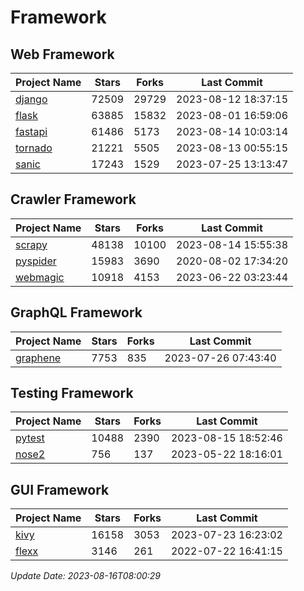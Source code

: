# Framework

## Web Framework
| Project Name | Stars | Forks | Last Commit |
| ------------ | ----- | ----- | ----------- |
| [django](https://github.com/django/django) | 72509 | 29729 | 2023-08-12 18:37:15 |
| [flask](https://github.com/pallets/flask) | 63885 | 15832 | 2023-08-01 16:59:06 |
| [fastapi](https://github.com/tiangolo/fastapi) | 61486 | 5173 | 2023-08-14 10:03:14 |
| [tornado](https://github.com/tornadoweb/tornado) | 21221 | 5505 | 2023-08-13 00:55:15 |
| [sanic](https://github.com/sanic-org/sanic) | 17243 | 1529 | 2023-07-25 13:13:47 |

## Crawler Framework
| Project Name | Stars | Forks | Last Commit |
| ------------ | ----- | ----- | ----------- |
| [scrapy](https://github.com/scrapy/scrapy) | 48138 | 10100 | 2023-08-14 15:55:38 |
| [pyspider](https://github.com/binux/pyspider) | 15983 | 3690 | 2020-08-02 17:34:20 |
| [webmagic](https://github.com/code4craft/webmagic) | 10918 | 4153 | 2023-06-22 03:23:44 |

## GraphQL Framework
| Project Name | Stars | Forks | Last Commit |
| ------------ | ----- | ----- | ----------- |
| [graphene](https://github.com/graphql-python/graphene) | 7753 | 835 | 2023-07-26 07:43:40 |

## Testing Framework
| Project Name | Stars | Forks | Last Commit |
| ------------ | ----- | ----- | ----------- |
| [pytest](https://github.com/pytest-dev/pytest) | 10488 | 2390 | 2023-08-15 18:52:46 |
| [nose2](https://github.com/nose-devs/nose2) | 756 | 137 | 2023-05-22 18:16:01 |

## GUI Framework
| Project Name | Stars | Forks | Last Commit |
| ------------ | ----- | ----- | ----------- |
| [kivy](https://github.com/kivy/kivy) | 16158 | 3053 | 2023-07-23 16:23:02 |
| [flexx](https://github.com/flexxui/flexx) | 3146 | 261 | 2022-07-22 16:41:15 |

*Update Date: 2023-08-16T08:00:29*